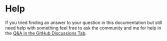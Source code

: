 # Help

If you tried finding an answer to your question in this documentation but still need help with something feel free to ask the community and me for help in the [Q&A in the GitHub Discussions Tab](https://github.com/StrangeGirlMurph/obsidian-wikipedia-helper/discussions/categories/q-a).

